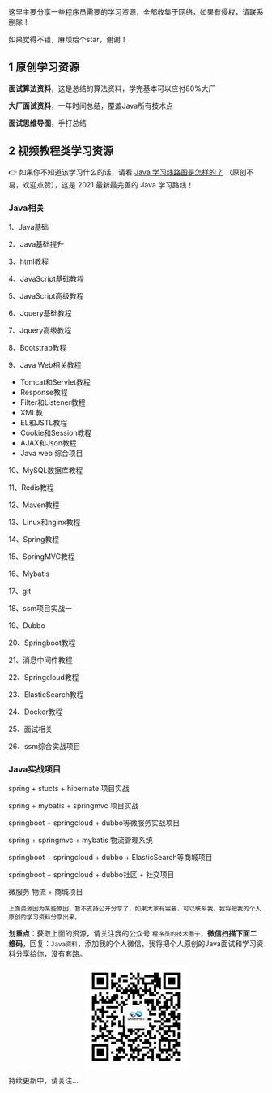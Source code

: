 这里主要分享一些程序员需要的学习资源，全部收集于网络，如果有侵权，请联系删除！

如果觉得不错，麻烦给个star，谢谢！

## 1 原创学习资源

**面试算法资料**，这是总结的算法资料，学完基本可以应付80%大厂

**大厂面试资料**，一年时间总结，覆盖Java所有技术点

**面试思维导图**，手打总结


## 2 视频教程类学习资源

👉 如果你不知道该学习什么的话，请看 [Java 学习线路图是怎样的？](https://zhuanlan.zhihu.com/p/392712685) （原创不易，欢迎点赞），这是 2021 最新最完善的 Java 学习路线！

### Java相关

1、Java基础

2、Java基础提升

3、html教程

4、JavaScript基础教程

5、JavaScript高级教程

6、Jquery基础教程

7、Jquery高级教程

8、Bootstrap教程

9、Java Web相关教程
- Tomcat和Servlet教程
- Response教程
- Filter和Listener教程
- XML教
- EL和JSTL教程
- Cookie和Session教程
- AJAX和Json教程
- Java web 综合项目

10、MySQL数据库教程

11、Redis教程

12、Maven教程

13、Linux和nginx教程

14、Spring教程

15、SpringMVC教程

16、Mybatis

17、git

18、ssm项目实战一

19、Dubbo

20、Springboot教程

21、消息中间件教程

22、Springcloud教程

23、ElasticSearch教程

24、Docker教程

25、面试相关

26、ssm综合实战项目

### Java实战项目
spring + stucts + hibernate 项目实战

spring + mybatis + springmvc 项目实战

springboot + springcloud + dubbo等微服务实战项目

spring + springmvc + mybatis 物流管理系统

springboot + springcloud + dubbo + ElasticSearch等商城项目

springboot + springcloud + dubbo社区 + 社交项目

微服务 物流 + 商城项目

`上面资源因为某些原因，暂不支持公开分享了，如果大家有需要，可以联系我，我将把我的个人原创的学习资料分享出来。`

**划重点**：获取上面的资源，请关注我的公众号 `程序员的技术圈子`，**微信扫描下面二维码**，回复：`Java资料`，添加我的个人微信，我将把个人原创的Java面试和学习资料分享给你，没有套路。

<div align="center"> <img src="assets/程序员技术圈子.jpg" width = 40% align="center"> </div>

持续更新中，请关注...